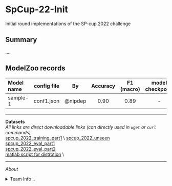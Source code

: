 # SpCup-22-Init
Initial round implementations of the SP-cup 2022 challenge


## Summary
....

## ModelZoo records
| Model name | config file | By | Accuracy | F1 (macro) | model checkpoint | eval checkpoint |
|:---- | :----: | :----: | :----: | :----: | :----: | :----: |
| sample-1 | conf1.json | @nipdep | 0.90 | 0.89 | - | - |

***
__Datasets__ \
_All links are direct downloadable links (can directly used in `wget` or `curl` commands)_ \
  [spcup_2022_training_part1](https://www.dropbox.com/s/36yqmymkva2bwdi/spcup_2022_training_part1.zip?dl=1) \ 
  [spcup_2022_unseen](https://www.dropbox.com/s/wsmlthhri29fb79/spcup_2022_unseen.zip?dl=1) \
  [spcup_2022_eval_part1](https://www.dropbox.com/s/ftkyvwxgr9wl7jf/spcup_2022_eval_part1.zip?dl=1) \
  [spcup_2022_eval_part2](https://www.dropbox.com/s/zylz07o2z0x308g/spcup_2022_eval_part2.zip?dl=1) \
  [matlab script for distrotion](https://www.dropbox.com/s/b4uppyxwu0tn47k/matlab_scripts_augmentation.zip?dl=1) \
  
***
_About_
<details>
  <summary> Team Info .. </summary>
  

  

| Name | email | contant number | github @name |
| :---- | :---- | :----: | ----: | 
| J.W.P. Oshan | oshanjayawardanav100@gmail.com | 0711213579 | OshanJayawardana |
| E.M.C.S. Ekanayake | chalani.ekanayake212@gmail.com | 0772940492 | ChalaniEkanayake |
| W.A.S.N.Jayawardena | sandaninavanjana@gmail.com | 0703223499 | sandani98 |
| P.M.N.S.Bandara | pmnsribandara@gmail.com | 0716923351 | nuwansribandara |
| S.M. Chandanayake | smchandanayake@gmail.com | 0778250433 | sachini007 |
| P.N. Deelaka | nipun.18@cse.mrt.ac.lk | 0711908140 | nipdep |
| H.D.J. Caldera | diljc98@gmail.com | 0718755050 | DilmiCaldera |
| P.H.D.S. Silva | dinithisilva4@gmail.com | 0713052792 | DinithiSilva |
| A.M.J.V. Costa | janithavidunath@gmail.com | 0763183160 | JanithaVidunath |
| P.P.B. Perera | prabim171999@gmail.com | 0764637074 | praneethperera123 |
 
</details>
